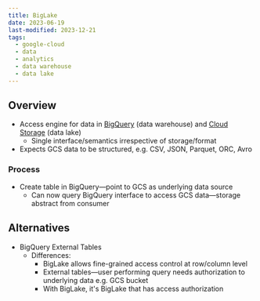 ```yaml
---
title: BigLake
date: 2023-06-19
last-modified: 2023-12-21
tags:
  - google-cloud
  - data
  - analytics
  - data warehouse
  - data lake
---
```


## Overview

- Access engine for data in [BigQuery](notes/BigQuery.md) (data warehouse) and [Cloud Storage](notes/Cloud%20Storage.md) (data lake)
	- Single interface/semantics irrespective of storage/format
- Expects GCS data to be structured, e.g. CSV, JSON, Parquet, ORC, Avro

### Process

- Create table in BigQuery—point to GCS as underlying data source
	- Can now query BigQuery interface to access GCS data—storage abstract from consumer

## Alternatives

- BigQuery External Tables
	- Differences:
		- BigLake allows fine-grained access control at row/column level
		- External tables—user performing query needs authorization to underlying data e.g. GCS bucket
		- With BigLake, it's BigLake that has access authorization
